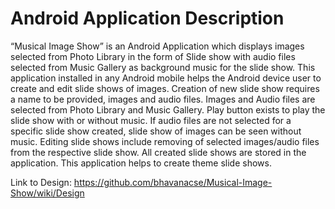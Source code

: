 Android Application Description
===============================

“Musical Image Show” is an Android Application which displays images selected from Photo Library in the form of Slide show with audio files selected from Music Gallery as background music for the slide show. This application installed in any Android mobile helps the Android device user to create and edit slide shows of images. Creation of new slide show requires a name to be provided, images and audio files. Images and Audio files are selected from Photo Library and Music Gallery. Play button exists to play the slide show with or without music. If audio files are not selected for a specific slide show created, slide show of images can be seen without music. Editing slide shows include removing of selected images/audio files from the respective slide show. All created slide shows are stored in the application. This application helps to create theme slide shows.

Link to Design: https://github.com/bhavanacse/Musical-Image-Show/wiki/Design
